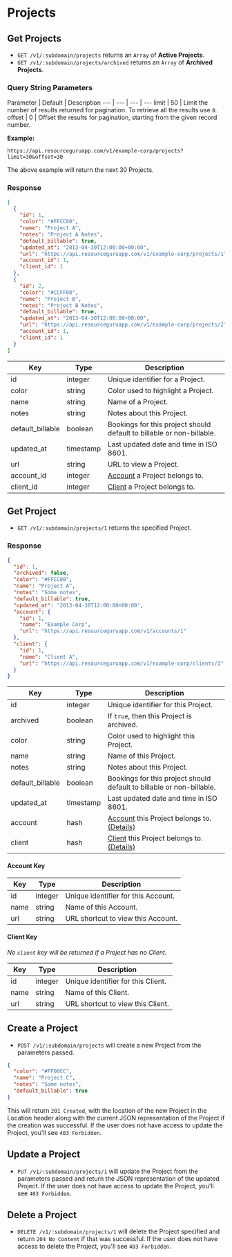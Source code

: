 # Projects

## Get Projects

* `GET /v1/:subdomain/projects` returns an `Array` of **Active Projects**.
* `GET /v1/:subdomain/projects/archived` returns an `Array` of **Archived Projects**.

### Query String Parameters

Parameter | Default | Description
--- | --- | --- | ---
limit | 50 | Limit the number of results returned for pagination. To retrieve all the results use `0`.
offset | 0 | Offset the results for pagination, starting from the given record number.

**Example:**

```
https://api.resourceguruapp.com/v1/example-corp/projects?limit=30&offset=30
```

The above example will return the next 30 Projects.

### Response

```json
[
  {
    "id": 1,
    "color": "#FFCC00",
    "name": "Project A",
    "notes": "Project A Notes",
    "default_billable": true,
    "updated_at": "2013-04-30T12:00:00+00:00",
    "url": "https://api.resourceguruapp.com/v1/example-corp/projects/1",
    "account_id": 1,
    "client_id": 1
  },
  {
    "id": 2,
    "color": "#CCFF00",
    "name": "Project B",
    "notes": "Project B Notes",
    "default_billable": true,
    "updated_at": "2013-04-30T12:00:00+00:00",
    "url": "https://api.resourceguruapp.com/v1/example-corp/projects/2",
    "account_id": 1,
    "client_id": 1
  }
]
```

Key | Type | Description
--- | --- | ---
id | integer | Unique identifier for a Project.
color | string | Color used to highlight a Project.
name | string | Name of a Project.
notes | string | Notes about this Project.
default_billable | boolean | Bookings for this project should default to billable or non-billable.
updated_at | timestamp | Last updated date and time in ISO 8601.
url | string | URL to view a Project.
account_id | integer | [Account] a Project belongs to.
client_id | integer | [Client] a Project belongs to.

## Get Project

* `GET /v1/:subdomain/projects/1` returns the specified Project.

### Response

```json
{
  "id": 1,
  "archived": false,
  "color": "#FFCC00",
  "name": "Project A",
  "notes": "Some notes",
  "default_billable": true,
  "updated_at": "2013-04-30T12:00:00+00:00",
  "account": {
    "id": 1,
    "name": "Example Corp",
    "url": "https://api.resourceguruapp.com/v1/accounts/1"
  },
  "client": {
    "id": 1,
    "name": "Client A",
    "url": "https://api.resourceguruapp.com/v1/example-corp/clients/1"
  }
}
```

Key | Type | Description
--- | --- | ---
id | integer | Unique identifier for this Project.
archived | boolean | If `true`, then this Project is archived.
color | string | Color used to highlight this Project.
name | string | Name of this Project.
notes | string | Notes about this Project.
default_billable | boolean | Bookings for this project should default to billable or non-billable.
updated_at | timestamp | Last updated date and time in ISO 8601.
account | hash | [Account] this Project belongs to. [(Details)](#account-key)
client | hash | [Client] this Project belongs to. [(Details)](#client-key)

#### Account Key

Key | Type | Description
--- | --- | ---
id | integer | Unique identifier for this Account.
name | string | Name of this Account.
url | string | URL shortcut to view this Account.

#### Client Key

*No `client` key will be returned if a Project has no Client.*

Key | Type | Description
--- | --- | ---
id | integer | Unique identifier for this Client.
name | string | Name of this Client.
url | string | URL shortcut to view this Client.

[Account]: ../endpoints/accounts.md "Account Documentation"
[Client]: ../endpoints/clients.md "Client Documentation"

## Create a Project

* `POST /v1/:subdomain/projects` will create a new Project from the parameters passed.

```json
{
  "color": "#FF00CC",
  "name": "Project C",
  "notes": "Some notes",
  "default_billable": true
}
```

This will return `201 Created`, with the location of the new Project in the Location header
along with the current JSON representation of the Project if the creation was successful.
If the user does not have access to update the Project, you'll see `403 Forbidden`.

## Update a Project

* `PUT /v1/:subdomain/projects/1` will update the Project from the parameters passed and return
the JSON representation of the updated Project. If the user does not have access to update
the Project, you'll see `403 Forbidden`.

## Delete a Project

* `DELETE /v1/:subdomain/projects/1` will delete the Project specified and return `204 No Content`
if that was successful. If the user does not have access to delete the Project, you'll see `403 Forbidden`.
